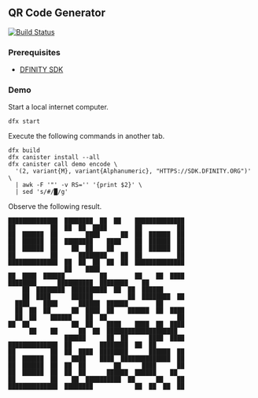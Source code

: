 ## QR Code Generator

[![Build Status](https://travis-ci.org/enzoh/qr.svg?branch=master)](https://travis-ci.org/enzoh/qr?branch=master)

### Prerequisites

- [DFINITY SDK](https://sdk.dfinity.org)

### Demo

Start a local internet computer.

```
dfx start
```

Execute the following commands in another tab.

```
dfx build
dfx canister install --all
dfx canister call demo encode \
  '(2, variant{M}, variant{Alphanumeric}, "HTTPS://SDK.DFINITY.ORG")' \
  | awk -F '"' -v RS='' '{print $2}' \
  | sed 's/#/█/g'
```

Observe the following result.

```
██████████████  ████████  ██  ██    ██████████████
██          ██  ██  ██  ████        ██          ██
██  ██████  ██        ████      ██  ██  ██████  ██
██  ██████  ██  ████████    ████    ██  ██████  ██
██  ██████  ██    ██  ██    ██      ██  ██████  ██
██          ██      ████████    ██  ██          ██
██████████████  ██  ██  ██  ██  ██  ██████████████
                ██    ████                        
██  ████  ██████          ██        ██    ██  ████
████████      ██████████  ████████    ██          
    ██  ████████  ██████████  ██  ██  ██████      
    ██  ████      ██████          ██  ████████  ██
  ████    ████      ██████  ██████        ██      
  ██  ██  ██      ██  ████  ██    ██████  ██  ████
  ██  ██    ██████    ██  ██                    ██
██  ██            ██  ██    ████    ████  ██  ████
      ██    ██      ██  ██  ████████████████████  
                ██████      ██  ██      ████  ████
██████████████  ██        ████████  ██  ██        
██          ██  ██  ████  ████████      ██████  ██
██  ██████  ██    ████    ████  ██████████████  ██
██  ██████  ██  ██  ██        ██      ████      ██
██  ██████  ██  ██  ██      ██████  ██████    ██  
██          ██    ██  ██████████  ██      ██    ██
██████████████  ████████            ██  ██  ██  ██
```
